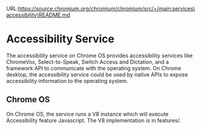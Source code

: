 URL:https://source.chromium.org/chromium/chromium/src/+/main:services\accessibility\README.md
# Accessibility Service

The accessibility service on Chrome OS provides accessibility services like
ChromeVox, Select-to-Speak, Switch Access and Dictation, and a framework API
to communicate with the operating system. On Chrome desktop, the
accessibility service could be used by native APIs to expose accessibility
information to the operating system.

## Chrome OS

On Chrome OS, the service runs a V8 instance which will execute Accessibility
feature Javascript. The V8 implementation is in features/.
